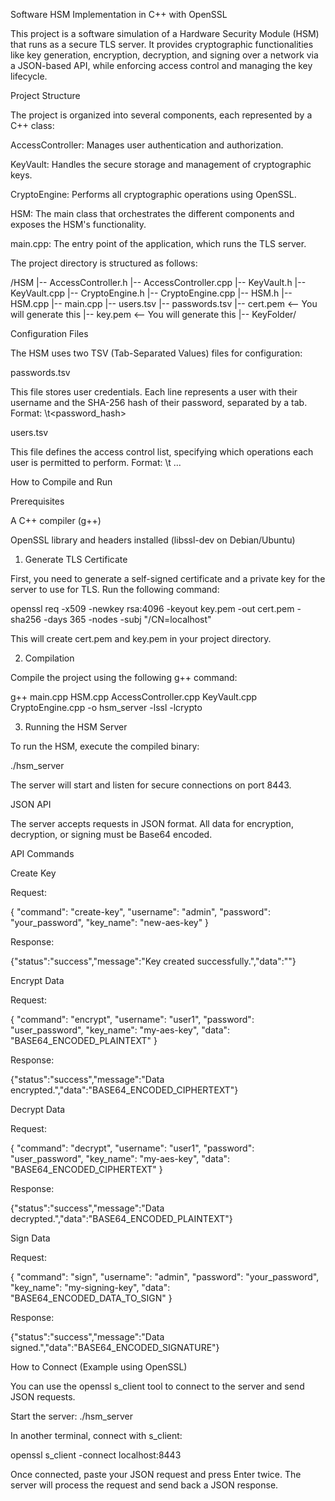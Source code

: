 Software HSM Implementation in C++ with OpenSSL

This project is a software simulation of a Hardware Security Module (HSM) that runs as a secure TLS server. It provides cryptographic functionalities like key generation, encryption, decryption, and signing over a network via a JSON-based API, while enforcing access control and managing the key lifecycle.

Project Structure

The project is organized into several components, each represented by a C++ class:

AccessController: Manages user authentication and authorization.

KeyVault: Handles the secure storage and management of cryptographic keys.

CryptoEngine: Performs all cryptographic operations using OpenSSL.

HSM: The main class that orchestrates the different components and exposes the HSM's functionality.

main.cpp: The entry point of the application, which runs the TLS server.

The project directory is structured as follows:

/HSM
|-- AccessController.h
|-- AccessController.cpp
|-- KeyVault.h
|-- KeyVault.cpp
|-- CryptoEngine.h
|-- CryptoEngine.cpp
|-- HSM.h
|-- HSM.cpp
|-- main.cpp
|-- users.tsv
|-- passwords.tsv
|-- cert.pem       <-- You will generate this
|-- key.pem        <-- You will generate this
|-- KeyFolder/


Configuration Files

The HSM uses two TSV (Tab-Separated Values) files for configuration:

passwords.tsv

This file stores user credentials. Each line represents a user with their username and the SHA-256 hash of their password, separated by a tab.
Format: <username>\t<password_hash>

users.tsv

This file defines the access control list, specifying which operations each user is permitted to perform.
Format: <username>\t<permission1> <permission2> ...

How to Compile and Run

Prerequisites

A C++ compiler (g++)

OpenSSL library and headers installed (libssl-dev on Debian/Ubuntu)

1. Generate TLS Certificate

First, you need to generate a self-signed certificate and a private key for the server to use for TLS. Run the following command:

openssl req -x509 -newkey rsa:4096 -keyout key.pem -out cert.pem -sha256 -days 365 -nodes -subj "/CN=localhost"


This will create cert.pem and key.pem in your project directory.

2. Compilation

Compile the project using the following g++ command:

g++ main.cpp HSM.cpp AccessController.cpp KeyVault.cpp CryptoEngine.cpp -o hsm_server -lssl -lcrypto


3. Running the HSM Server

To run the HSM, execute the compiled binary:

./hsm_server


The server will start and listen for secure connections on port 8443.

JSON API

The server accepts requests in JSON format. All data for encryption, decryption, or signing must be Base64 encoded.

API Commands

Create Key

Request:

{
  "command": "create-key",
  "username": "admin",
  "password": "your_password",
  "key_name": "new-aes-key"
}


Response:

{"status":"success","message":"Key created successfully.","data":""}


Encrypt Data

Request:

{
  "command": "encrypt",
  "username": "user1",
  "password": "user_password",
  "key_name": "my-aes-key",
  "data": "BASE64_ENCODED_PLAINTEXT"
}


Response:

{"status":"success","message":"Data encrypted.","data":"BASE64_ENCODED_CIPHERTEXT"}


Decrypt Data

Request:

{
  "command": "decrypt",
  "username": "user1",
  "password": "user_password",
  "key_name": "my-aes-key",
  "data": "BASE64_ENCODED_CIPHERTEXT"
}


Response:

{"status":"success","message":"Data decrypted.","data":"BASE64_ENCODED_PLAINTEXT"}


Sign Data

Request:

{
  "command": "sign",
  "username": "admin",
  "password": "your_password",
  "key_name": "my-signing-key",
  "data": "BASE64_ENCODED_DATA_TO_SIGN"
}


Response:

{"status":"success","message":"Data signed.","data":"BASE64_ENCODED_SIGNATURE"}


How to Connect (Example using OpenSSL)

You can use the openssl s_client tool to connect to the server and send JSON requests.

Start the server: ./hsm_server

In another terminal, connect with s_client:

openssl s_client -connect localhost:8443


Once connected, paste your JSON request and press Enter twice. The server will process the request and send back a JSON response.
